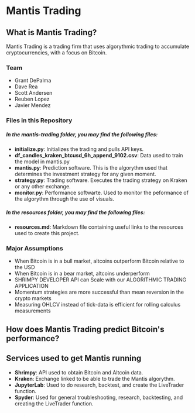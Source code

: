 # Mantis Trading

## What is Mantis Trading? 

Mantis Trading is a trading firm that uses algorythmic trading to accumulate cryptocurrencies, with a focus on Bitcoin. 

### Team
* Grant DePalma
* Dave Rea
* Scott Andersen
* Reuben Lopez
* Javier Mendez

### Files in this Repository

##### In the mantis-trading folder, you may find the following files:
* **initialize.py**: Initializes the trading and pulls API keys. 
* **df_candles_kraken_btcusd_6h_append_9102.csv**: Data used to train the model in mantis.py
* **mantis.py**: Prediction software. This is the algorythm used that determines the investment strategy for any given moment. 
* **strategy.py**: Trading software. Executes the trading strategy on Kraken or any other exchange.
* **monitor.py**: Performance softwarte. Used to monitor the peformance of the algorythm through the use of visuals.

##### In the resources folder, you may find the following files:
* **resources.md**: Markdown file containing useful links to the resources used to create this project. 

### Major Assumptions
* When Bitcoin is in a bull market, altcoins outperform Bitcoin relative to the USD
* When Bitcoin is in a bear market, altcoins underperform 
* SHRIMPY DEVELOPER API can Scale with our ALGORITHMIC TRADING APPLICATION
* Momentum strategies are more successful than mean reversion in the crypto markets
* Measuring OHLCV instead of tick-data is efficient for rolling calculus measurements

## How does Mantis Trading predict Bitcoin's performance?

## Services used to get Mantis running
* **Shrimpy**: API used to obtain Bitcoin and Altcoin data.
* **Kraken**: Exchange linked to be able to trade the Mantis algorythm. 
* **JupyterLab**: Used to do research, backtest, and create the LiveTrader function.
* **Spyder**: Used for general troubleshooting, research, backtesting, and creating the LiveTrader function.
